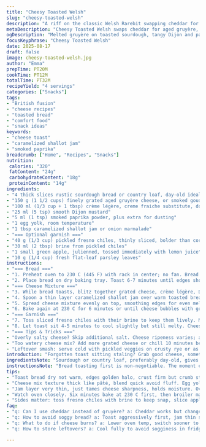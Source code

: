 ```yaml
---
title: "Cheesy Toasted Welsh"
slug: "cheesy-toasted-welsh"
description: "A riff on the classic Welsh Rarebit swapping cheddar for aged gruyère and crème fraîche for crème légère for a lighter touch. Toasted sourdough base gets smeared with caramelized shallot jam, then piled with a tangy cheese mix enriched with Dijon and a hint of smoky paprika. Quick broil melts the cheese bubbling hot, browned edges whispering 'come eat me.' Served with a crisp bite of pickled fresno chiles plus tart green apple slices tossed in lemon juice. Bold flavors, creamy texture, sharp tang, and crunchy finish. No salt needed, the cheese pulls enough. Simple but layered. Timing flexible by watch and slide of spatula under melty cheese. Adds a warm smoke aroma you won’t forget. Great for late lunch, snack, or easy supper."
metaDescription: "Cheesy Toasted Welsh swaps cheddar for aged gruyère, caramelized shallot jam, smoky paprika, and pickled fresno chiles for sharp, creamy crunch in four servings."
ogDescription: "Melted gruyère on toasted sourdough, tangy Dijon and paprika, caramelized shallots, spicy pickled chiles, crisp green apple slices. Bold British fusion in minutes."
focusKeyphrase: "Cheesy Toasted Welsh"
date: 2025-08-17
draft: false
image: cheesy-toasted-welsh.jpg
author: "Emma"
prepTime: PT20M
cookTime: PT12M
totalTime: PT32M
recipeYield: "4 servings"
categories: ["Snacks"]
tags:
- "British fusion"
- "cheese recipes"
- "toasted bread"
- "comfort food"
- "snack ideas"
keywords:
- "cheese toast"
- "caramelized shallot jam"
- "smoked paprika"
breadcrumb: ["Home", "Recipes", "Snacks"]
nutrition: 
 calories: "320"
 fatContent: "24g"
 carbohydrateContent: "18g"
 proteinContent: "14g"
ingredients:
- "4 thick slices rustic sourdough bread or country loaf, day-old ideal"
- "150 g (1 1/2 cups) finely grated aged gruyère cheese, or smoked gouda"
- "100 ml (1/3 cup + 1 tbsp) crème légère, creme fraiche substitute, do not use heavy cream"
- "25 ml (5 tsp) smooth Dijon mustard"
- "5 ml (1 tsp) smoked paprika powder, plus extra for dusting"
- "1 egg yolk, room temperature"
- "1 tbsp caramelized shallot jam or onion marmalade"
- "=== Optional garnish ==="
- "40 g (1/3 cup) pickled fresno chiles, thinly sliced, bolder than cornichons"
- "30 ml (2 tbsp) brine from pickled chiles"
- "1 small green apple, julienned, tossed immediately with lemon juice"
- "10 g (1/4 cup) fresh flat-leaf parsley leaves"
instructions:
- "=== Bread ==="
- "1. Preheat oven to 230 C (445 F) with rack in center; no fan. Bread must toast over direct heat, not just warm. Get it dry and slightly crunchy before cheese topping."
- "2. Place bread on dry baking tray. Toast 6-7 minutes until edges show golden haloes and under crust feels firm but not burnt. Watch closely, every oven varies."
- "=== Cheese Mixture ==="
- "3. While bread toasts, blitz together grated cheese, crème légère, Dijon, smoked paprika, egg yolk in food processor or with electric beaters. Should be creamy, thick but spreadable. Texture like dense pâté. The paprika adds subtle smoke, too much can overpower."
- "4. Spoon a thin layer caramelized shallot jam over warm toasted bread – why? The jam tames cheese sharpness and adds sweet moisture. Too much, and bread sogs or slips off. Exact thickness matters."
- "5. Spread cheese mixture evenly on top, smoothing edges for even melt. If too thick, it can puddle and burn; too thin, dry patches appear."
- "6. Bake again at 230 C for 6 minutes or until cheese bubbles with golden brown specs. Turn on broiler for last 2 minutes if cheese isn’t blistered and caramelized on top; watch close—cheese can easily burn."
- "=== Garnish ==="
- "7. Toss sliced fresno chiles with their brine to keep them lively. Mix sliced green apple with fresh lemon juice immediately to stop browning and add brightness. Add parsley leaves to scatter over finished toasts for freshness. The spicy tang cuts through richness."
- "8. Let toast sit 4-5 minutes to cool slightly but still melty. Cheese should soften under tongue but not slide unsettled. Slice into triangles or rectangles. Garnish. Serve immediately."
- "=== Tips & Tricks ==="
- "Overly salty cheese? Skip additional salt. Cheese ripeness varies; adjust Dijon down if gruyère extra sharp. Bread too fresh? Toast longer or crisp in pan first to avoid sogginess. Jam swaps: caramelized shallots or roasted onion jam work best for balanced sweetness, avoid store-bought onion chutney with added vinegar which can clash."
- "Too watery cheese mix? Add more grated cheese or chill 10 minutes before spreading. Different oven? Use visual clues, listen to crackle and fragrance of melting cheese to time correctly."
- "Leftover smash: serve cold with pickled veggies on crusty rye or as dip with crisps."
introduction: "Forgotten toast sitting staling? Grab good cheese, something sharp but melt-friendly. Gruyère or smoked gouda swap lets you play. Then that sharp bite of Dijon, splash of paprika cut through creaminess, powerful prep without fuss. I learned the jam is key - caramelized shallots, not sweet gloop from the store. That sticky bite ties the sharp cheese to the crunchy toast. Toast time just right, watch for golden edges, that first pop of aroma. Broiling last step? Essential so cheese blisters not just melts dull. Topped with spicy preserved chiles and sharp green apples, balance is key. If you wait too long to serve, cheese hardens. No knife knife scrape; you want silk cheese stretching as bite pulls away. A sandwich evolved, not just bread and cheese melted."
ingredientsNote: "Sourdough or country loaf, preferably day-old, gives a crust that crisps up without sogging under rich cheese. If you only have sandwich bread, toast extra long or dry pan fry first. Gruyère is melty, flavorful but not too sharp; smoked gouda brings more depth and sweetness, watch salt if swapping. Creme légère or light crème fraîche keeps richness low without breaking. Dijon mustard firms texture and layers flavor; pure mustard powder not recommended unless hydrated. Smoked paprika, subtle and deep, no imitations. Caramelized shallot jam is a revelation, homemade or top-shelf store-bought, better than marmalade because it’s less sweet, more savory-caramel notes. Pickled fresno chiles bring bright heat different from cornichons; preserve acidity and crunch. Green apple tossed immediately in lemon juice keeps fresh snap and avoids brown spots. Parsley adds fresh green hit to finish. Avoid heavy sugar or vinegar-rich condiments that fight cheese. Egg yolk binds cheese mix, helps glaze."
instructionsNote: "Bread toasting first is non-negotiable. The moment edges turn golden and crust firm means ready; crumb inside still soft but not doughy. Cheese mix texture must be thick enough to stay atop bread without sliding off but loose enough to spread smoothly. Rapid mixing helps, but avoid aerating with too much beating to keep dense melt. The layer of caramelized shallots on toast tempers cheese sharpness and prevents soggy bread; spread thin. Look for cheese bubbling aggressively, with tiny brown spots. If top still pale after 6 minutes baking, switch to broiler for 2 minutes max. Cheese can burn fast; watch. Let rest before slicing; hot cheese soft but still silky, not runny. Garnish with spicy and tart sides right before serving to avoid sogginess. A spatula test before serving: slide under edge of cheese, if it holds and pulls with melty stretch, you nailed it. If cheese peels easily and dry, you overcooked. Crust firm, cheese bubbly, toppings fresh balance out rich fat. No salt needed; cheese and mustard provide punch. Timing varies by equipment; rely on visual cues and aroma: smell toasted bread, hint of smoky paprika, cheesy melt. Sound is quiet, no hissing means no burning yet. This method avoids soggy bread traps common when cheese melts too soon on fresh bread. If you want savory twist, try swapping smoked paprika for garlic powder or add mustard powder. For cream alternative, whole milk yogurt strained thick subs fine but more tangy."
tips:
- "Toast bread dry not warm, edges golden halo, crust firm but crumb still soft. Too fresh? Toast longer or dry pan fry before topping. Soggy bread means jam too thick or cheese too wet."
- "Cheese mix texture thick like pâté, blend quick avoid fluff. Egg yolk binds, Dijon sharpens, paprika adds smoke but easy to overpower. Adjust mustard if gruyère sharp."
- "Jam layer very thin, just tames cheese sharpness, holds moisture. Overdo it, bread sogs or topping slips. Thin layer saves crust crisp and tight cheese melt."
- "Watch oven closely. Six minutes bake at 230 C first, then broiler max two minutes for blistered cheese top. Smell smoky paprika, hear quiet crackle, see golden specs. Burn fast if left unattended."
- "Sides matter: toss fresno chiles with brine to keep snap, slice apple and mix in lemon juice immediately or turns brown. Fresh parsley adds last green punch. No vinegar-rich sauces, fights cheese balance."
faq:
- "q: Can I use cheddar instead of gruyère? a: Cheddar works but changes sharpness and melt. Watch salt, can get salty quick. Texture shifts too; gouda is smoother alternative if gruyère not available."
- "q: How to avoid soggy bread? a: Toast aggressively first, jam thin spread. Cheese mix drains moisture if too loose. Overly wet cheese mix? Chill it 10 minutes then spread. Crisp base prevents slip."
- "q: What to do if cheese burns? a: Lower oven temp, switch sooner to broil and watch constantly. Burned cheese bitter. Timing varies by oven so visual and aroma cues help most. Have a tray underneath for quick removal."
- "q: How to store leftovers? a: Cool fully to avoid sogginess in fridge. Reheat in oven or dry pan for crisp crust. Microwave makes cheese rubbery, avoid if possible. Serve cold also tasty with pickled sides for contrast."

---
```

